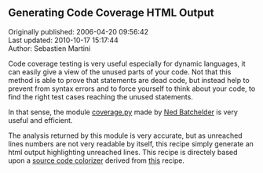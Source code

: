 ## Generating Code Coverage HTML Output  
Originally published: 2006-04-20 09:56:42  
Last updated: 2010-10-17 15:17:44  
Author: Sebastien Martini  
  
Code coverage testing is very useful especially for dynamic languages, it can easily give a view of the unused parts of your code. Not that this method is able to prove that statements are dead code, but instead help to prevent from syntax errors and to force yourself to think about your code, to find the right test cases reaching the unused statements.

In that sense, the module [coverage.py](http://www.nedbatchelder.com/code/modules/coverage.py) made by [Ned Batchelder](http://www.nedbatchelder.com) is very useful and efficient.

The analysis returned by this module is very accurate, but as unreached lines numbers are not very readable by itself, this recipe simply generate an html output highlighting unreached lines. This recipe is directely based upon a [source code colorizer](http://chrisarndt.de/en/software/python/colorize.html) derived from [this](http://aspn.activestate.com/ASPN/Cookbook/Python/Recipe/52298) recipe.

